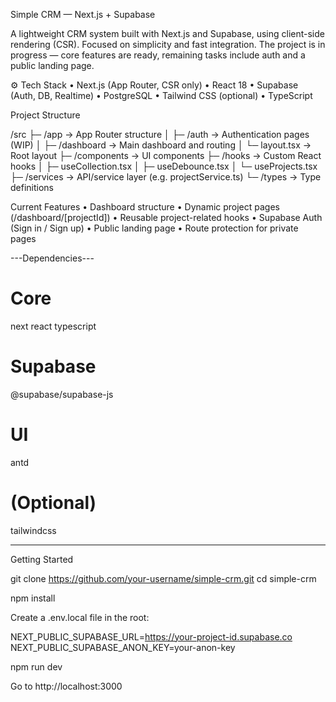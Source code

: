 Simple CRM — Next.js + Supabase

A lightweight CRM system built with Next.js and Supabase, using client-side rendering (CSR). Focused on simplicity and fast integration. The project is in progress — core features are ready, remaining tasks include auth and a public landing page.

⚙️ Tech Stack
	•	Next.js (App Router, CSR only)
	•	React 18
	•	Supabase (Auth, DB, Realtime)
	•	PostgreSQL
	•	Tailwind CSS (optional)
	•	TypeScript

Project Structure

/src
 ├─ /app              → App Router structure
 │   ├─ /auth         → Authentication pages (WIP)
 │   ├─ /dashboard    → Main dashboard and routing
 │   └─ layout.tsx    → Root layout
 ├─ /components       → UI components
 ├─ /hooks            → Custom React hooks
 │   ├─ useCollection.tsx
 │   ├─ useDebounce.tsx
 │   └─ useProjects.tsx
 ├─ /services         → API/service layer (e.g. projectService.ts)
 └─ /types            → Type definitions

Current Features
	•	Dashboard structure
	•	Dynamic project pages (/dashboard/[projectId])
	•	Reusable project-related hooks
	•	Supabase Auth (Sign in / Sign up)
	•	Public landing page
	•	Route protection for private pages

---Dependencies---

# Core
next
react
typescript

# Supabase
@supabase/supabase-js

# UI
antd

# (Optional)
tailwindcss

---

Getting Started

git clone https://github.com/your-username/simple-crm.git
cd simple-crm

npm install

Create a .env.local file in the root:

NEXT_PUBLIC_SUPABASE_URL=https://your-project-id.supabase.co
NEXT_PUBLIC_SUPABASE_ANON_KEY=your-anon-key

npm run dev

Go to http://localhost:3000

